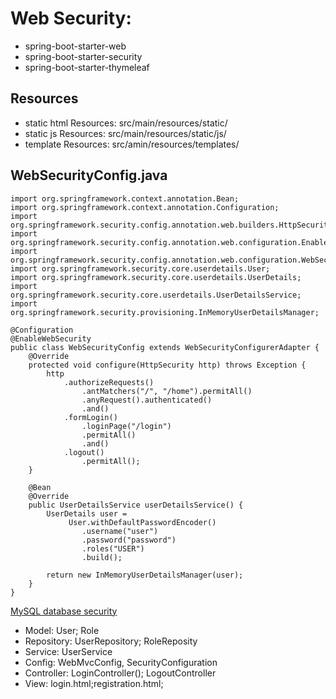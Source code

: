 # Web Security: 
- spring-boot-starter-web
- spring-boot-starter-security
- spring-boot-starter-thymeleaf

## Resources
- static html Resources: src/main/resources/static/
- static js Resources: src/main/resources/static/js/
- template Resources: src/amin/resources/templates/

## WebSecurityConfig.java
```
import org.springframework.context.annotation.Bean;
import org.springframework.context.annotation.Configuration;
import org.springframework.security.config.annotation.web.builders.HttpSecurity;
import org.springframework.security.config.annotation.web.configuration.EnableWebSecurity;
import org.springframework.security.config.annotation.web.configuration.WebSecurityConfigurerAdapter;
import org.springframework.security.core.userdetails.User;
import org.springframework.security.core.userdetails.UserDetails;
import org.springframework.security.core.userdetails.UserDetailsService;
import org.springframework.security.provisioning.InMemoryUserDetailsManager;

@Configuration
@EnableWebSecurity
public class WebSecurityConfig extends WebSecurityConfigurerAdapter {
    @Override
    protected void configure(HttpSecurity http) throws Exception {
        http
            .authorizeRequests()
                .antMatchers("/", "/home").permitAll()
                .anyRequest().authenticated()
                .and()
            .formLogin()
                .loginPage("/login")
                .permitAll()
                .and()
            .logout()
                .permitAll();
    }

    @Bean
    @Override
    public UserDetailsService userDetailsService() {
        UserDetails user =
             User.withDefaultPasswordEncoder()
                .username("user")
                .password("password")
                .roles("USER")
                .build();

        return new InMemoryUserDetailsManager(user);
    }
}
```
[MySQL database security](https://medium.com/@gustavo.ponce.ch/spring-boot-spring-mvc-spring-security-mysql-a5d8545d837d)
- Model: User; Role
- Repository: UserRepository; RoleReposity
- Service: UserService
- Config: WebMvcConfig, SecurityConfiguration
- Controller: LoginController(); LogoutController
- View: login.html;registration.html;
